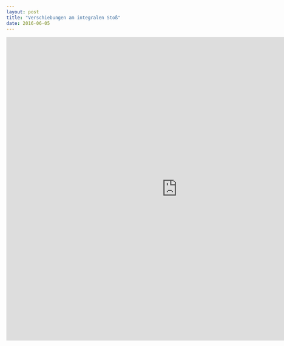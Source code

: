 ```yaml
---
layout: post
title: "Verschiebungen am integralen Stoß"
date: 2016-06-05
---
```


<iframe width="900" height="800" frameborder="0" scrolling="no" src="https://plot.ly/~AbteilungHolz/49.embed"></iframe>


